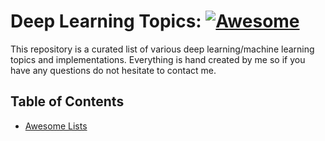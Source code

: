 # Deep Learning Topics: [![Awesome](https://awesome.re/badge.svg)](https://awesome.re)
This repository is a curated list of various deep learning/machine learning topics and implementations. Everything is hand created by me so if you have any questions do not hesitate to contact me.

## Table of Contents
 - [Awesome Lists](data-structures/)
